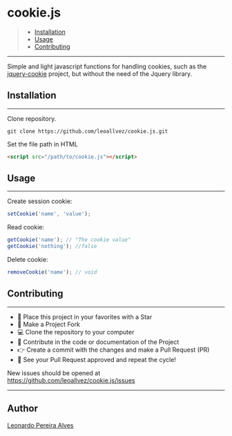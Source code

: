 
# cookie.js 
> * [Installation](#Installation)
> * [Usage](#Usage)
> * [Contributing](#Contributing)

---
Simple and light javascript functions for handling cookies, such as the [jquery-cookie](https://github.com/carhartl/jquery-cookie/) project, but without the need of the Jquery library.



## Installation
---
Clone repository.
```git
git clone https://github.com/leoallvez/cookie.js.git
```
Set the file path in HTML
```html
<script src="/path/to/cookie.js"></script>
```
## Usage
---

Create session cookie:

```javascript
setCookie('name', 'value');
```
Read cookie:

```javascript
getCookie('name'); // "The cookie value"
getCookie('nothing'); //false
```

Delete cookie:
```javascript
removeCookie('name'); // void
```

## Contributing
___

- :star2: Place this project in your favorites with a Star
- :fork_and_knife: Make a Project Fork
- :computer: Clone the repository to your computer
- :wrench: Contribute in the code or documentation of the Project
- :point_right: Create a commit with the changes and make a Pull Request (PR)
- :tada: See your Pull Request approved and repeat the cycle!

New issues should be opened at https://github.com/leoallvez/cookie.js/issues
___
## Author
[Leonardo Pereira Alves](https://github.com/leoallvez)



